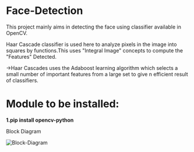 # Face-Detection

This project mainly aims in detecting the face using classifier available in OpenCV.

Haar Cascade classifier is used here to analyze pixels in the image into squares by functions.This uses "Integral Image" concepts to compute the "Features" Detected.

->Haar Cascades uses the Adaboost learning algorithm which selects a small number of important features from a large set to give n efficient result of classifiers.


# Module to be installed:
<b>1.pip install opencv-python</b>

Block Diagram

![Block-Diagram](https://user-images.githubusercontent.com/75809224/134204519-40180f1c-f27b-46f2-8519-adff15420c1a.PNG)
